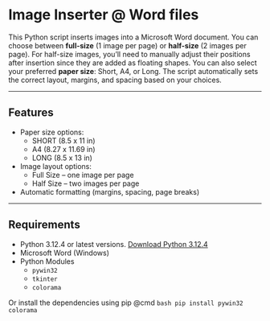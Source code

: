 # Image Inserter @ Word files

This Python script inserts images into a Microsoft Word document. You can choose between **full-size** (1 image per page) or **half-size** (2 images per page). For half-size images, you’ll need to manually adjust their positions after insertion since they are added as floating shapes. You can also select your preferred **paper size**: Short, A4, or Long. The script automatically sets the correct layout, margins, and spacing based on your choices.

---

## Features

- Paper size options:
  - SHORT (8.5 x 11 in)
  - A4 (8.27 x 11.69 in)
  - LONG (8.5 x 13 in)
- Image layout options:
  - Full Size – one image per page
  - Half Size – two images per page
- Automatic formatting (margins, spacing, page breaks)

---

## Requirements

- Python 3.12.4 or latest versions. [Download Python 3.12.4](https://www.python.org/downloads/release/python-3124/)
- Microsoft Word (Windows)
- Python Modules
  - `pywin32`
  - `tkinter`
  - `colorama`

 Or install the dependencies using pip @cmd
 ``bash
 pip install pywin32 colorama``
